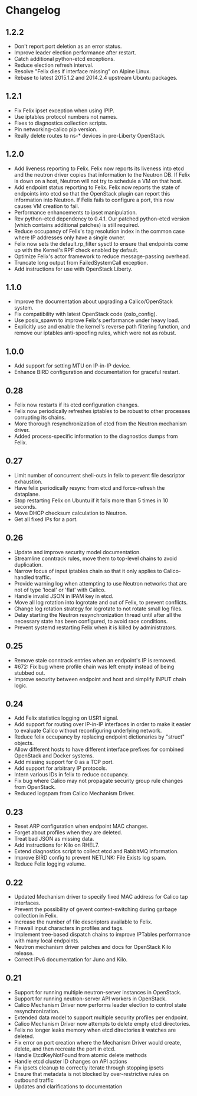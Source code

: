 # Changelog

## 1.2.2

- Don't report port deletion as an error status.
- Improve leader election performance after restart.
- Catch additional python-etcd exceptions.
- Reduce election refresh interval.
- Resolve "Felix dies if interface missing" on Alpine Linux.
- Rebase to latest 2015.1.2 and 2014.2.4 upstream Ubuntu packages.

## 1.2.1

- Fix Felix ipset exception when using IPIP.
- Use iptables protocol numbers not names.
- Fixes to diagnostics collection scripts.
- Pin networking-calico pip version.
- Really delete routes to ns-* devices in pre-Liberty OpenStack.

## 1.2.0

- Add liveness reporting to Felix.  Felix now reports its liveness into
  etcd and the neutron driver copies that information to the Neutron DB.
  If Felix is down on a host, Neutron will not try to schedule a VM on
  that host.
- Add endpoint status reporting to Felix.  Felix now reports the state of
  endpoints into etcd so that the OpenStack plugin can report this
  information into Neutron.  If Felix fails to configure a port, this now
  causes VM creation to fail.
- Performance enhancements to ipset manipulation.
- Rev python-etcd dependency to 0.4.1.  Our patched python-etcd version
  (which contains additional patches) is still required.
- Reduce occupancy of Felix's tag resolution index in the common case
  where IP addresses only have a single owner.
- Felix now sets the default.rp_filter sysctl to ensure that endpoints
  come up with the Kernel's RPF check enabled by default.
- Optimize Felix's actor framework to reduce message-passing overhead.
- Truncate long output from FailedSystemCall exception.
- Add instructions for use with OpenStack Liberty.

## 1.1.0

- Improve the documentation about upgrading a Calico/OpenStack system.
- Fix compatibility with latest OpenStack code (oslo_config).
- Use posix_spawn to improve Felix's performance under heavy load.
- Explicitly use and enable the kernel's reverse path filtering function,
  and remove our iptables anti-spoofing rules, which were not as robust.

## 1.0.0

- Add support for setting MTU on IP-in-IP device.
- Enhance BIRD configuration and documentation for graceful restart.

## 0.28

- Felix now restarts if its etcd configuration changes.
- Felix now periodically refreshes iptables to be robust to other processes
  corrupting its chains.
- More thorough resynchronization of etcd from the Neutron mechanism driver.
- Added process-specific information to the diagnostics dumps from Felix.

## 0.27

- Limit number of concurrent shell-outs in felix to prevent file descriptor
  exhaustion.
- Have felix periodically resync from etcd and force-refresh the dataplane.
- Stop restarting Felix on Ubuntu if it fails more than 5 times in 10 seconds.
- Move DHCP checksum calculation to Neutron.
- Get all fixed IPs for a port.

## 0.26

- Update and improve security model documentation.
- Streamline conntrack rules, move them to top-level chains to avoid
  duplication.
- Narrow focus of input iptables chain so that it only applies to
  Calico-handled traffic.
- Provide warning log when attempting to use Neutron networks that are not of
  type 'local' or 'flat' with Calico.
- Handle invalid JSON in IPAM key in etcd.
- Move all log rotation into logrotate and out of Felix, to prevent conflicts.
- Change log rotation strategy for logrotate to not rotate small log files.
- Delay starting the Neutron resynchronization thread until after all the
  necessary state has been configured, to avoid race conditions.
- Prevent systemd restarting Felix when it is killed by administrators.

## 0.25

- Remove stale conntrack entries when an endpoint's IP is removed.
- #672: Fix bug where profile chain was left empty instead of being
  stubbed out.
- Improve security between endpoint and host and simplify INPUT chain logic.

## 0.24

- Add Felix statistics logging on USR1 signal.
- Add support for routing over IP-in-IP interfaces in order to make it
  easier to evaluate Calico without reconfiguring underlying network.
- Reduce felix occupancy by replacing endpoint dictionaries by "struct"
  objects.
- Allow different hosts to have different interface prefixes for combined
  OpenStack and Docker systems.
- Add missing support for 0 as a TCP port.
- Add support for arbitrary IP protocols.
- Intern various IDs in felix to reduce occupancy.
- Fix bug where Calico may not propagate security group rule changes from
  OpenStack.
- Reduced logspam from Calico Mechanism Driver.

## 0.23

- Reset ARP configuration when endpoint MAC changes.
- Forget about profiles when they are deleted.
- Treat bad JSON as missing data.
- Add instructions for Kilo on RHEL7.
- Extend diagnostics script to collect etcd and RabbitMQ information.
- Improve BIRD config to prevent NETLINK: File Exists log spam.
- Reduce Felix logging volume.

## 0.22

- Updated Mechanism driver to specify fixed MAC address for Calico tap
  interfaces.
- Prevent the possibility of gevent context-switching during garbage collection
  in Felix.
- Increase the number of file descriptors available to Felix.
- Firewall input characters in profiles and tags.
- Implement tree-based dispatch chains to improve IPTables performance with
  many local endpoints.
- Neutron mechanism driver patches and docs for OpenStack Kilo release.
- Correct IPv6 documentation for Juno and Kilo.

## 0.21

- Support for running multiple neutron-server instances in OpenStack.
- Support for running neutron-server API workers in OpenStack.
- Calico Mechanism Driver now performs leader election to control state
  resynchronization.
- Extended data model to support multiple security profiles per endpoint.
- Calico Mechanism Driver now attempts to delete empty etcd directories.
- Felix no longer leaks memory when etcd directories it watches are deleted.
- Fix error on port creation where the Mechanism Driver would create, delete,
  and then recreate the port in etcd.
- Handle EtcdKeyNotFound from atomic delete methods
- Handle etcd cluster ID changes on API actions
- Fix ipsets cleanup to correctly iterate through stopping ipsets
- Ensure that metadata is not blocked by over-restrictive rules on outbound
  traffic
- Updates and clarifications to documentation
